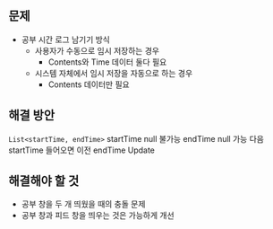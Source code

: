 ## 문제
- 공부 시간 로그 남기기 방식
    - 사용자가 수동으로 임시 저장하는 경우
        - Contents와 Time 데이터 둘다 필요
    - 시스템 자체에서 임시 저장을 자동으로 하는 경우
        - Contents 데이터만 필요

## 해결 방안
`List<startTime, endTime>`
startTime null 불가능
endTime null 가능
다음 startTime 들어오면 이전 endTime Update

## 해결해야 할 것
- 공부 창을 두 개 띄웠을 때의 충돌 문제
- 공부 창과 피드 창을 띄우는 것은 가능하게 개선